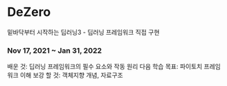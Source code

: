 # DeZero
밑바닥부터 시작하는 딥러닝3 - 딥러닝 프레임워크 직접 구현


### Nov 17, 2021 ~ Jan 31, 2022

배운 것: 딥러닝 프레임워크의 필수 요소와 작동 원리
다음 학습 목표: 파이토치 프레임워크 이해
보강 할 것: 객체지향 개념, 자료구조
